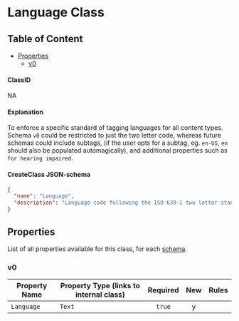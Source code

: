 Language Class
==============

Table of Content
----------------
<!-- TOC START min:1 max:3 link:true asterisk:false update:true -->
  - [Properties](#properties)
    - [v0](#v0)
<!-- TOC END -->

#### ClassID
NA

#### Explanation
To enforce a specific standard of tagging languages for all content types. Schema `v0` could be restricted to just the two letter code, whereas future schemas could include subtags, (if the user opts for a subtag, eg. `en-US`, `en` should also be populated automagically), and additional properties such as `for hearing impaired`.

#### CreateClass JSON-schema
```json
{
  "name": "Language",
  "description": "Language code following the ISO 639-1 two letter standard, eg. 'en' for English. Also allows subtags, eg 'en-US' for US english.",
}
```


## Properties
List of all properties available for this class, for each [schema](/joystream-content-system/schemas/general/language.md).

### v0

|     Property Name       | Property Type (links to internal class)          |Required|New|  Rules  |
|-------------------------|--------------------------------------------------|:------:|:-:|---------|
|`Language`               |`Text`                                            | `true` | y |         |
